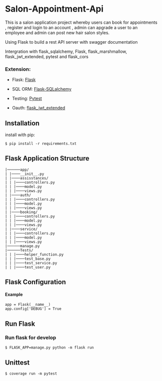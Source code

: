 # Salon-Appointment-Api
This is a salon application project whereby users can book for appointments , register and login to an account , admin can apgrade a user to an employee and admin can post new hair salon styles.

Using Flask to build a rest API server with swagger documentation

Intergration with flask_sqlalchemy, Flask, flask_marshmallow, flask_jwt_extended, pytest and flask_cors

### Extension:
- Flask:  [Flask](https://flask.palletsprojects.com/en/2.3.x/)

- SQL ORM: [Flask-SQLalchemy](https://flask-sqlalchemy.palletsprojects.com/en/3.0.x/)

- Testing: [Pytest](https://docs.pytest.org/en/7.3.x/)

- Oauth: [flask_jwt_extended](https://flask-jwt-extended.readthedocs.io/en/stable/)

## Installation

install with pip:

```
$ pip install -r requirements.txt

```

## Flask Application Structure

```
|──────app/
| |────__init__.py
| |────assisstances/
| | |────controllers.py
| | |────model.py
| | |────views.py
| |────auth/
| | |────controllers.py
| | |────model.py
| | |────views.py
| |────booking/
| | |────controllers.py
| | |────model.py
| | |────views.py
| |────service/
| | |────controllers.py
| | |────model.py
| | |────views.py
|──────manage.py
|──────Tests/
| | |────helper_function.py
| | |────test_base.py
| | |────test_service.py
| | |────test_user.py
```
## Flask Configuration

#### Example

```
app = Flask(__name__)
app.config['DEBUG'] = True
```
## Run Flask
### Run flask for develop
```
$ FLASK_APP=manage.py python -m flask run
```

## Unittest
```
$ coverage run -m pytest 
```
